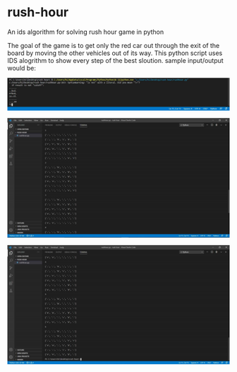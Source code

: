 # rush-hour
An ids algorithm for solving rush hour game in python

The goal of the game is to get only the red car out through the exit of the board by moving the other vehicles out of its way. This python script uses IDS alogrithm to show every step of the best sloution.
sample input/output would be:

![sample input](https://github.com/pard1s/rush-hour/blob/main/sample%20input%20sc.jpg)

![smaple output1](https://github.com/pard1s/rush-hour/blob/main/sample%20output%201.jpg)

![smaple output1](https://github.com/pard1s/rush-hour/blob/main/smaple%20out%20put%202.jpg)
